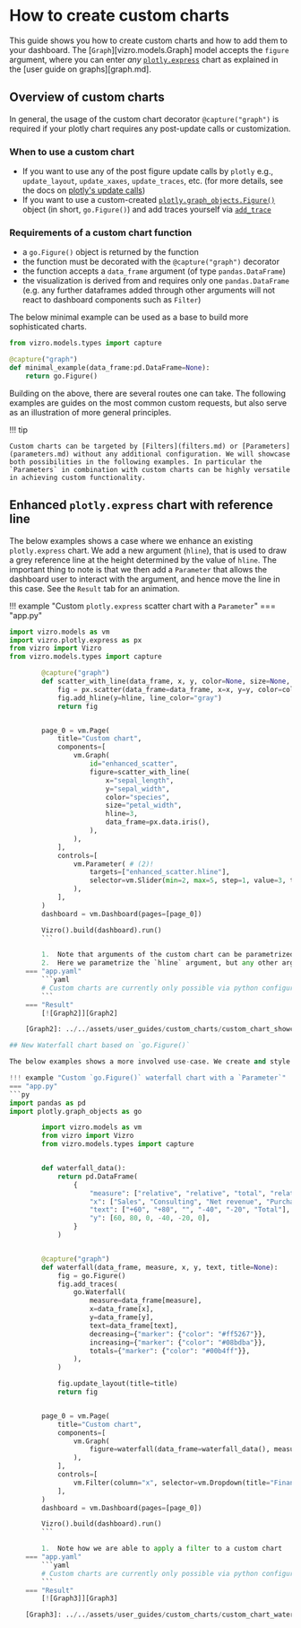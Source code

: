 # How to create custom charts

This guide shows you how to create custom charts and how to add them to your dashboard.
The [`Graph`][vizro.models.Graph] model accepts the `figure` argument, where you can enter _any_ [`plotly.express`](https://plotly.com/python/plotly-express/) chart as explained in the [user guide on graphs][graph.md].

## Overview of custom charts

In general, the usage of the custom chart decorator `@capture("graph")` is required if your plotly chart requires any post-update calls or customization.

### When to use a custom chart

- If you want to use any of the post figure update calls by `plotly` e.g., `update_layout`, `update_xaxes`, `update_traces`, etc. (for more details, see the docs on [plotly's update calls](https://plotly.com/python/creating-and-updating-figures/#other-update-methods))
- If you want to use a custom-created [`plotly.graph_objects.Figure()`](https://plotly.com/python/graph-objects/) object (in short, `go.Figure()`) and add traces yourself via [`add_trace`](https://plotly.com/python/creating-and-updating-figures/#adding-traces)

### Requirements of a custom chart function

- a `go.Figure()` object is returned by the function
- the function must be decorated with the `@capture("graph")` decorator
- the function accepts a `data_frame` argument (of type `pandas.DataFrame`)
- the visualization is derived from and requires only one `pandas.DataFrame` (e.g. any further dataframes added through other arguments will not react to dashboard components such as `Filter`)

The below minimal example can be used as a base to build more sophisticated charts.

```py title="Minimal example of a custom chart"
from vizro.models.types import capture

@capture("graph")
def minimal_example(data_frame:pd.DataFrame=None):
    return go.Figure()
```

Building on the above, there are several routes one can take. The following examples are guides on the most common custom requests, but also serve as an illustration of more general principles.

!!! tip

    Custom charts can be targeted by [Filters](filters.md) or [Parameters](parameters.md) without any additional configuration. We will showcase both possibilities in the following examples. In particular the `Parameters` in combination with custom charts can be highly versatile in achieving custom functionality.

## Enhanced `plotly.express` chart with reference line

The below examples shows a case where we enhance an existing `plotly.express` chart. We add a new argument (`hline`), that is used to draw a grey reference line at the height determined by the value of `hline`. The important thing to note is that we then
add a `Parameter` that allows the dashboard user to interact with the argument, and hence move the line in this case. See the `Result` tab for an animation.

!!! example "Custom `plotly.express` scatter chart with a `Parameter`"
=== "app.py"
```py
import vizro.models as vm
import vizro.plotly.express as px
from vizro import Vizro
from vizro.models.types import capture

        @capture("graph")
        def scatter_with_line(data_frame, x, y, color=None, size=None, hline=None): # (1)!
            fig = px.scatter(data_frame=data_frame, x=x, y=y, color=color, size=size)
            fig.add_hline(y=hline, line_color="gray")
            return fig


        page_0 = vm.Page(
            title="Custom chart",
            components=[
                vm.Graph(
                    id="enhanced_scatter",
                    figure=scatter_with_line(
                        x="sepal_length",
                        y="sepal_width",
                        color="species",
                        size="petal_width",
                        hline=3,
                        data_frame=px.data.iris(),
                    ),
                ),
            ],
            controls=[
                vm.Parameter( # (2)!
                    targets=["enhanced_scatter.hline"],
                    selector=vm.Slider(min=2, max=5, step=1, value=3, title="Horizontal line"),
                ),
            ],
        )
        dashboard = vm.Dashboard(pages=[page_0])

        Vizro().build(dashboard).run()
        ```

        1.  Note that arguments of the custom chart can be parametrized. Here we choose to parametrize the `hline` argument (see below).
        2.  Here we parametrize the `hline` argument, but any other argument can be parametrized as well. Since there is complete flexibility regarding what can be derived from such arguments, the dashboard user has a wide range of customization options.
    === "app.yaml"
        ```yaml
        # Custom charts are currently only possible via python configuration
        ```
    === "Result"
        [![Graph2]][Graph2]

    [Graph2]: ../../assets/user_guides/custom_charts/custom_chart_showcase_parameter.gif

## New Waterfall chart based on `go.Figure()`

The below examples shows a more involved use-case. We create and style a waterfall chart, and add it alongside a filter to the dashboard. The example is based on [this](https://plotly.com/python/waterfall-charts/) tutorial.

!!! example "Custom `go.Figure()` waterfall chart with a `Parameter`"
=== "app.py"
```py
import pandas as pd
import plotly.graph_objects as go

        import vizro.models as vm
        from vizro import Vizro
        from vizro.models.types import capture


        def waterfall_data():
            return pd.DataFrame(
                {
                    "measure": ["relative", "relative", "total", "relative", "relative", "total"],
                    "x": ["Sales", "Consulting", "Net revenue", "Purchases", "Other expenses", "Profit before tax"],
                    "text": ["+60", "+80", "", "-40", "-20", "Total"],
                    "y": [60, 80, 0, -40, -20, 0],
                }
            )


        @capture("graph")
        def waterfall(data_frame, measure, x, y, text, title=None):
            fig = go.Figure()
            fig.add_traces(
                go.Waterfall(
                    measure=data_frame[measure],
                    x=data_frame[x],
                    y=data_frame[y],
                    text=data_frame[text],
                    decreasing={"marker": {"color": "#ff5267"}},
                    increasing={"marker": {"color": "#08bdba"}},
                    totals={"marker": {"color": "#00b4ff"}},
                ),
            )

            fig.update_layout(title=title)
            return fig


        page_0 = vm.Page(
            title="Custom chart",
            components=[
                vm.Graph(
                    figure=waterfall(data_frame=waterfall_data(), measure="measure", x="x", y="y", text="text"),
                ),
            ],
            controls=[
                vm.Filter(column="x", selector=vm.Dropdown(title="Financial categories", multi=True)),# (1)!
            ],
        )
        dashboard = vm.Dashboard(pages=[page_0])

        Vizro().build(dashboard).run()
        ```

        1.  Note how we are able to apply a filter to a custom chart
    === "app.yaml"
        ```yaml
        # Custom charts are currently only possible via python configuration
        ```
    === "Result"
        [![Graph3]][Graph3]

    [Graph3]: ../../assets/user_guides/custom_charts/custom_chart_waterfall.png
